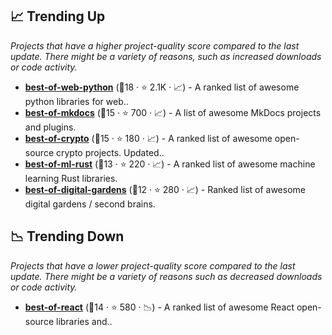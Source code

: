 ## 📈 Trending Up

_Projects that have a higher project-quality score compared to the last update. There might be a variety of reasons, such as increased downloads or code activity._

- <b><a href="https://github.com/ml-tooling/best-of-web-python">best-of-web-python</a></b> (🥇18 ·  ⭐ 2.1K · 📈) - A ranked list of awesome python libraries for web.. <code><img src="https://www.python.org/static/favicon.ico" style="display:inline;" width="13" height="13"></code>
- <b><a href="https://github.com/mkdocs/catalog">best-of-mkdocs</a></b> (🥇15 ·  ⭐ 700 · 📈) - A list of awesome MkDocs projects and plugins.
- <b><a href="https://github.com/LukasMasuch/best-of-crypto">best-of-crypto</a></b> (🥇15 ·  ⭐ 180 · 📈) - A ranked list of awesome open-source crypto projects. Updated..
- <b><a href="https://github.com/e-tornike/best-of-ml-rust">best-of-ml-rust</a></b> (🥉13 ·  ⭐ 220 · 📈) - A ranked list of awesome machine learning Rust libraries.
- <b><a href="https://github.com/lyz-code/best-of-digital-gardens">best-of-digital-gardens</a></b> (🥉12 ·  ⭐ 280 · 📈) - Ranked list of awesome digital gardens / second brains.

## 📉 Trending Down

_Projects that have a lower project-quality score compared to the last update. There might be a variety of reasons such as decreased downloads or code activity._

- <b><a href="https://github.com/LukasMasuch/best-of-react">best-of-react</a></b> (🥉14 ·  ⭐ 580 · 📉) - A ranked list of awesome React open-source libraries and.. <code><img src="https://cdn.icon-icons.com/icons2/2108/PNG/512/javascript_icon_130900.png" style="display:inline;" width="13" height="13"></code>

